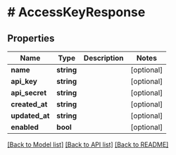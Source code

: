 # # AccessKeyResponse

## Properties

Name | Type | Description | Notes
------------ | ------------- | ------------- | -------------
**name** | **string** |  | [optional]
**api_key** | **string** |  | [optional]
**api_secret** | **string** |  | [optional]
**created_at** | **string** |  | [optional]
**updated_at** | **string** |  | [optional]
**enabled** | **bool** |  | [optional]

[[Back to Model list]](../../README.md#models) [[Back to API list]](../../README.md#endpoints) [[Back to README]](../../README.md)
